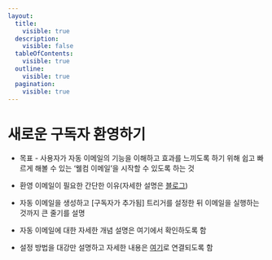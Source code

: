```yaml
---
layout:
  title:
    visible: true
  description:
    visible: false
  tableOfContents:
    visible: true
  outline:
    visible: true
  pagination:
    visible: true
---
```


# 새로운 구독자 환영하기

* 목표 - 사용자가 자동 이메일의 기능을 이해하고 효과를 느끼도록 하기 위해 쉽고 빠르게 해볼 수 있는 ‘웰컴 이메일’을 시작할 수 있도록 하는 것



* 환영 이메일이 필요한 간단한 이유(자세한 설명은 [블로그](https://blog.stibee.com/singyu-hoeweongwa-gudogjaege-hwanyeong-insareul-geonneneun-beob/))
* 자동 이메일을 생성하고 \[구독자가 추가됨] 트리거를 설정한 뒤 이메일을 실행하는 것까지 큰 줄기를 설명
* 자동 이메일에 대한 자세한 개념 설명은 여기에서 확인하도록 함
* 설정 방법을 대강만 설명하고 자세한 내용은 [여기](https://www.notion.so/1-32e244ca2b6e4c5985cbaae1f06bcdb1?pvs=21)로 연결되도록 함
